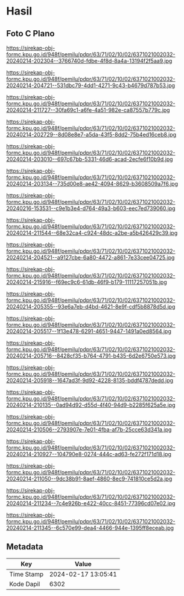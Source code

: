 # Hasil

## Foto C Plano

https://sirekap-obj-formc.kpu.go.id/948f/pemilu/pdpr/63/71/02/10/02/6371021002032-20240214-202304--3766740d-fdbe-4f8d-8a4a-13194f2f5aa9.jpg

https://sirekap-obj-formc.kpu.go.id/948f/pemilu/pdpr/63/71/02/10/02/6371021002032-20240214-204721--531dbc79-4dd1-4271-9c43-b4679d787b53.jpg

https://sirekap-obj-formc.kpu.go.id/948f/pemilu/pdpr/63/71/02/10/02/6371021002032-20240214-211727--30fa69c1-a6fe-4a51-982e-ca87557b779c.jpg

https://sirekap-obj-formc.kpu.go.id/948f/pemilu/pdpr/63/71/02/10/02/6371021002032-20240214-202729--8d08e8e7-a5da-43f5-8dd2-75b4ed16ceb8.jpg

https://sirekap-obj-formc.kpu.go.id/948f/pemilu/pdpr/63/71/02/10/02/6371021002032-20240214-203010--697c67bb-5331-46d6-acad-2ecfe6f10b9d.jpg

https://sirekap-obj-formc.kpu.go.id/948f/pemilu/pdpr/63/71/02/10/02/6371021002032-20240214-203134--735d00e8-ae42-4094-8629-b3608509a7f6.jpg

https://sirekap-obj-formc.kpu.go.id/948f/pemilu/pdpr/63/71/02/10/02/6371021002032-20240216-153531--c9e1b3e4-d764-49a3-b603-eec7ed739060.jpg

https://sirekap-obj-formc.kpu.go.id/948f/pemilu/pdpr/63/71/02/10/02/6371021002032-20240214-211544--68e32ca4-c924-48dc-a2be-a5b426429c39.jpg

https://sirekap-obj-formc.kpu.go.id/948f/pemilu/pdpr/63/71/02/10/02/6371021002032-20240214-204521--a9127cbe-6a80-4472-a861-7e33cee04725.jpg

https://sirekap-obj-formc.kpu.go.id/948f/pemilu/pdpr/63/71/02/10/02/6371021002032-20240214-215916--f69ec9c6-61db-46f9-b179-11117257051b.jpg

https://sirekap-obj-formc.kpu.go.id/948f/pemilu/pdpr/63/71/02/10/02/6371021002032-20240214-205355--93e6a7eb-d4bd-4621-8e9f-cdf5b8878d5d.jpg

https://sirekap-obj-formc.kpu.go.id/948f/pemilu/pdpr/63/71/02/10/02/6371021002032-20240214-205517--1f13e478-6291-4651-9447-1491a0ed8564.jpg

https://sirekap-obj-formc.kpu.go.id/948f/pemilu/pdpr/63/71/02/10/02/6371021002032-20240214-205716--8428cf35-b764-4791-b435-6d2e6750e573.jpg

https://sirekap-obj-formc.kpu.go.id/948f/pemilu/pdpr/63/71/02/10/02/6371021002032-20240214-205918--1647ad3f-9d92-4228-8135-bddf4787dedd.jpg

https://sirekap-obj-formc.kpu.go.id/948f/pemilu/pdpr/63/71/02/10/02/6371021002032-20240214-210135--0ad94d92-d55d-4f40-94d9-b2285f625a5e.jpg

https://sirekap-obj-formc.kpu.go.id/948f/pemilu/pdpr/63/71/02/10/02/6371021002032-20240214-210506--2793907e-7e01-4fba-af7b-25cce63d341a.jpg

https://sirekap-obj-formc.kpu.go.id/948f/pemilu/pdpr/63/71/02/10/02/6371021002032-20240214-210927--104790e8-0274-444c-ad63-fe272f171d18.jpg

https://sirekap-obj-formc.kpu.go.id/948f/pemilu/pdpr/63/71/02/10/02/6371021002032-20240214-211050--9dc38b91-8aef-4860-8ec9-741810ce5d2a.jpg

https://sirekap-obj-formc.kpu.go.id/948f/pemilu/pdpr/63/71/02/10/02/6371021002032-20240214-211234--7c4e926b-e422-40cc-8451-77396cd07e02.jpg

https://sirekap-obj-formc.kpu.go.id/948f/pemilu/pdpr/63/71/02/10/02/6371021002032-20240214-211345--6c570e99-dea4-4466-944e-1395ff8eceab.jpg


## Metadata

| Key        | Value               |
| ---------- | ------------------- |
| Time Stamp | 2024-02-17 13:05:41 |
| Kode Dapil | 6302                |



